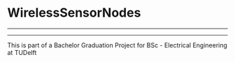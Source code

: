 # WirelessSensorNodes
***








***
This is part of a Bachelor Graduation Project for BSc - Electrical Engineering at TUDelft
